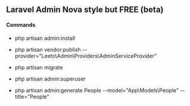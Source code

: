 ## Laravel Admin Nova style but FREE (beta)

#### Commands

- php artisan admin:install
- php artisan vendor:publish --provider="Leeto\Admin\Providers\AdminServiceProvider"
- php artisan migrate
- php artisan admin:superuser

- php artisan admin:generate People --model="App\Models\People" --title="People"